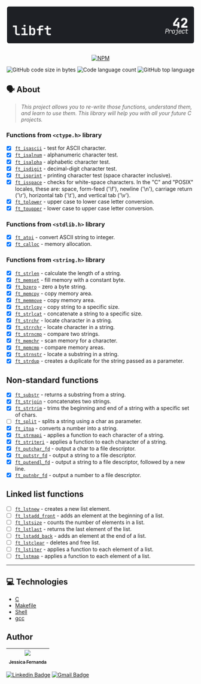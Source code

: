<h1 align="center">
	<img alt="badge libft" src="./libft_dark.svg" />
</h1>

 <div align="center">
 
[![NPM](https://img.shields.io/npm/l/react)](https://github.com/nandajfa/libft_42/blob/main/LICENSE)

 </div>

<p align="center">
	<img alt="GitHub code size in bytes" src="https://img.shields.io/github/languages/code-size/appinha/42cursus-00-Libft?color=blueviolet" />
	<img alt="Code language count" src="https://img.shields.io/github/languages/count/appinha/42cursus-00-Libft?color=blue" />
	<img alt="GitHub top language" src="https://img.shields.io/github/languages/top/appinha/42cursus-00-Libft?color=blue" />
	
	
	
  ## 🗣️ About

> _This project allows you to re-write those functions, understand them, and learn to use them. This library will help you with all your future C projects._
  
  ### Functions from `<ctype.h>` library

- [x] [`ft_isascii`](https://github.com/nandajfa/libft_42/blob/master/ft_isascii.c)			- test for ASCII character.
- [x] [`ft_isalnum`](https://github.com/nandajfa/libft_42/blob/master/ft_isalnum.c)			- alphanumeric character test.
- [x] [`ft_isalpha`](https://github.com/nandajfa/libft_42/blob/master/ft_isalpha.c)			- alphabetic character test.
- [x] [`ft_isdigit`](https://github.com/nandajfa/libft_42/blob/master/ft_isdigit.c)			- decimal-digit character test.
- [x] [`ft_isprint`](https://github.com/nandajfa/libft_42/blob/master/ft_isprint.c)			- printing character test (space character inclusive).
- [x] [`ft_isspace`](https://github.com/nandajfa/libft/blob/master/ft_isspace.c)			- checks for white-space characters. In the "C" and "POSIX" locales, these are: space, form-feed ('\f'), newline ('\n'), carriage return ('\r'), horizontal tab ('\t'), and vertical tab ('\v').
- [x] [`ft_tolower`](https://github.com/nandajfa/libft_42/blob/master/ft_tolower.c)			- upper case to lower case letter conversion.
- [x] [`ft_toupper`](https://github.com/nandajfa/libft_42/blob/master/ft_toupper.c)			- lower case to upper case letter conversion.

### Functions from `<stdlib.h>` library

- [x] [`ft_atoi`](https://github.com/nandajfa/libft_42/blob/master/ft_atoi.c)		- convert ASCII string to integer.
- [x] [`ft_calloc`]()	- memory allocation.

### Functions from `<string.h>` library

- [x] [`ft_strlen`](https://github.com/nandajfa/libft_42/blob/master/ft_strlen.c)	- calculate the length of a string.
- [x] [`ft_memset`](https://github.com/nandajfa/libft_42/blob/master/ft_memset.c)	- fill memory with a constant byte.
- [x] [`ft_bzero`](https://github.com/nandajfa/libft_42/blob/master/ft_bzero.c)	- zero a byte string.
- [x] [`ft_memcpy`](https://github.com/nandajfa/libft_42/blob/master/ft_memcpy.c)	- copy memory area.
- [x] [`ft_memmove`](https://github.com/nandajfa/libft_42/blob/master/ft_memmove.c)	- copy memory area.
- [x] [`ft_strlcpy`](https://github.com/nandajfa/libft_42/blob/master/ft_strlcpy.c)	- copy string to a specific size.
- [x] [`ft_strlcat`](https://github.com/nandajfa/libft_42/blob/master/ft_strlcat.c)	- concatenate a string to a specific size.
- [x] [`ft_strchr`](https://github.com/nandajfa/libft_42/blob/master/ft_strchr.c)	- locate character in a string.
- [x] [`ft_strrchr`](https://github.com/nandajfa/libft_42/blob/master/ft_strrchr.c)	- locate character in a string.
- [x] [`ft_strncmp`](https://github.com/nandajfa/libft_42/blob/master/ft_strncmp.c)	- compare two strings.
- [x] [`ft_memchr`](https://github.com/nandajfa/libft_42/blob/master/ft_memchr.c)	- scan memory for a character.
- [x] [`ft_memcmp`](https://github.com/nandajfa/libft_42/blob/master/ft_memcmp.c)	- compare memory areas.
- [x] [`ft_strnstr`](https://github.com/nandajfa/libft_42/blob/master/ft_strnstr.c)	- locate a substring in a string.
- [x] [`ft_strdup`](https://github.com/nandajfa/libft_42/blob/master/ft_strdup.c)	- creates a duplicate for the string passed as a parameter.
  
## Non-standard functions
- [x] [`ft_substr`](https://github.com/nandajfa/libft_42/blob/master/ft_substr.c)	- returns a substring from a string.
- [x] [`ft_strjoin`](https://github.com/nandajfa/libft_42/blob/master/ft_strjoin.c)	- concatenates two strings.
- [x] [`ft_strtrim`](https://github.com/nandajfa/libft_42/blob/master/ft_strtrim.c)	- trims the beginning and end of a string with a specific set of chars.
- [ ] [`ft_split`](https://github.com/nandajfa/libft_42/blob/master/ft_split.c)	- splits a string using a char as parameter.
- [x] [`ft_itoa`](https://github.com/nandajfa/libft_42/blob/master/ft_itoa.c)	- converts a number into a string.
- [x] [`ft_strmapi`](https://github.com/nandajfa/libft_42/blob/master/ft_strmapi.c)	- applies a function to each character of a string.
- [x] [`ft_striteri`](https://github.com/nandajfa/libft_42/blob/master/ft_striteri.c)	- applies a function to each character of a string.
- [x] [`ft_putchar_fd`](https://github.com/nandajfa/libft_42/blob/master/ft_putchar_fd.c)	- output a char to a file descriptor.
- [x] [`ft_putstr_fd`](https://github.com/nandajfa/libft_42/blob/master/ft_putstr_fd.c)	- output a string to a file descriptor.
- [x] [`ft_putendl_fd`](https://github.com/nandajfa/libft_42/blob/master/ft_putendl_fd.c)	- output a string to a file descriptor, followed by a new line.
- [x] [`ft_putnbr_fd`](https://github.com/nandajfa/libft_42/blob/master/ft_putnbr_fd.c)	- output a number to a file descriptor.

## Linked list functions

- [ ] [`ft_lstnew`]()	- creates a new list element.
- [ ] [`ft_lstadd_front`]()	- adds an element at the beginning of a list.
- [ ] [`ft_lstsize`]()	- counts the number of elements in a list.
- [ ] [`ft_lstlast`]()	- returns the last element of the list.
- [ ] [`ft_lstadd_back`]()	- adds an element at the end of a list.
- [ ] [`ft_lstclear`]()	- deletes and free list.
- [ ] [`ft_lstiter`]()	- applies a function to each element of a list.
- [ ] [`ft_lstmap`]()	- applies a function to each element of a list.

---

  ## :computer: Technologies

* [C](https://devdocs.io/)
* [Makefile](https://www.gnu.org/software/make/manual/make.html)
* [Shell](https://unixguide.readthedocs.io/en/latest/unixcheatsheet/)
* [gcc](https://terminaldeinformacao.com/2015/10/08/como-instalar-e-configurar-o-gcc-no-windows-mingw/)
  
## Author

 | [<img src="https://avatars.githubusercontent.com/u/80687429?v=4" width=115><br><sub>Jessica Fernanda</sub>](https://github.com/nandajfa) |
 | :---: |
 
 [![Linkedin Badge](https://img.shields.io/badge/-Jessica-blue?style=flat-square&logo=Linkedin&logoColor=white&link=https://www.linkedin.com/in/jessica-fernanda-106651205)](https://www.linkedin.com/in/jessica-fernanda-106651205) 
[![Gmail Badge](https://img.shields.io/badge/-nanda.jfa@gmail.com-c14438?style=flat-square&logo=Gmail&logoColor=white&link=mailto:nanda.jfa@gmail.com)](mailto:nanda.jfa@gmail.com)
